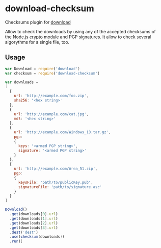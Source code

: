# download-checksum
Checksums plugin for [download](https://github.com/kevva/download)

Allow to check the downloads by using any of the accepted checksums of the
Node.js [crypto](https://nodejs.org/api/crypto.html) module and PGP signatures.
It allow to check several algorythms for a single file, too.

## Usage

```Javascript
var Download = require('download')
var checksum = require('download-checksum')

var downloads =
[
  {
    url: 'http://example.com/foo.zip',
    sha256: '<hex string>'
  },
  {
    url: 'http://example.com/cat.jpg',
    md5: '<hex string>'
  },
  {
    url: 'http://example.com/Windows_10.tar.gz',
    pgp:
    {
      keys: '<armed PGP string>',
      signature: '<armed PGP string>'
    }
  },
  {
    url: 'http://example.com/Area_51.zip',
    pgp:
    {
      keysFile: 'path/to/publicKey.pub',
      signatureFile: 'path/to/signature.asc'
    }
  }
]

Download()
  .get(downloads[0].url)
  .get(downloads[1].url)
  .get(downloads[2].url)
  .get(downloads[3].url)
  .dest('dest')
  .use(checksum(downloads))
  .run()
```
